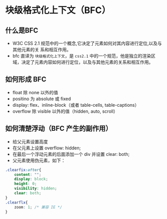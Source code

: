 # 块级格式化上下文（BFC）

## 什么是BFC

- W3C CSS 2.1 规范中的一个概念,它决定了元素如何对其内容进行定位,以及与其他元素的关 系和相互作用。
- bfc 直译为 `块级格式化上下文`，是 `css2.1` 中的一个规范，他是独立的渲染区域，决定了元素内容如何进行定位，以及与其他元素的关系和相互作用。

## 如何形成 BFC

- float 除 none 以外的值
- positino 为 absolute 或 fixed
- display: flex、inline-block（或者 table-cells, table-captions）
- overflow 除 visible 以外的值（hidden, auto, scroll）

## 如何清楚浮动（BFC 产生的副作用）

- 给父元素设置高度
- 在父元素上设置 overflow: hidden;
- 在最后一个浮动元素的后面添加一个 div 并设置 clear: both;
- 父元素使用伪元素，如下：

```css
.clearfix:after{
    content: "";
    display: block;
    height: 0;
    visibility: hidden;
    clear: both;
}
.clearflx{
    zoom: 1; /* 兼容 IE */
}
```

